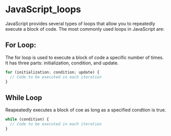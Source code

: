 # JavaScript_loops

JavaScript provides several types of loops that allow you to repeatedly execute a block of code. The most commonly used loops in JavaScript are:

## For Loop:
The for loop is used to execute a block of code a specific number of times. It has three parts: initialization, condition, and update.
```javascript
for (initialization; condition; update) {
  // Code to be executed in each iteration
}
```


## While Loop
Reapeatedly executes a block of coe as long as a specified condtion is true.

```javascript
while (condition) {
  // Code to be executed in each iteration
}
```
